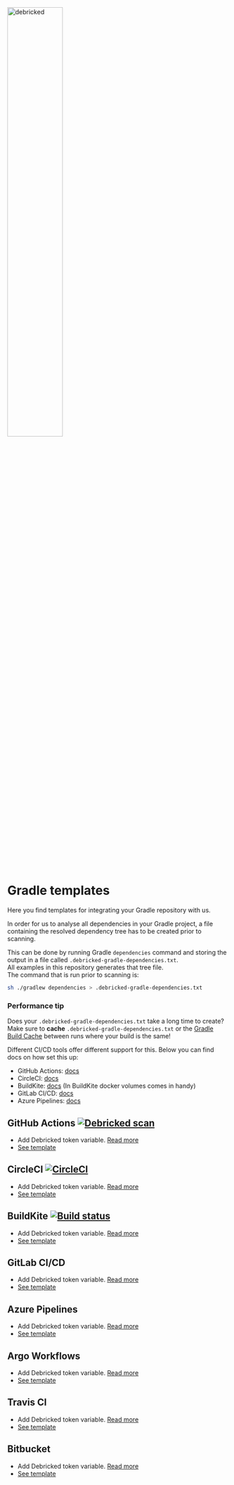 <img src="https://debricked.com/build/images/blueLogo.d39f7709.svg" alt="debricked" width="50%"  align="top"/>  

# Gradle templates
Here you find templates for integrating your Gradle repository with us.

In order for us to analyse all dependencies in your Gradle project, a file containing the resolved dependency tree has to be created prior to scanning.

This can be done by running Gradle `dependencies` command and storing the output in a file called `.debricked-gradle-dependencies.txt`.  
All examples in this repository generates that tree file.  
The command that is run prior to scanning is:
```sh
sh ./gradlew dependencies > .debricked-gradle-dependencies.txt
```
### Performance tip
Does your `.debricked-gradle-dependencies.txt` take a long time to create?  
Make sure to **cache** `.debricked-gradle-dependencies.txt` or the [Gradle Build Cache](https://docs.gradle.org/current/userguide/build_cache.html) between runs where your build is the same!

Different CI/CD tools offer different support for this. Below you can find docs on how set this up:
- GitHub Actions: [docs](https://github.com/actions/cache)
- CircleCI: [docs](https://circleci.com/docs/2.0/caching/)
- BuildKite: [docs](https://github.com/buildkite/gradle-docker-example) (In BuildKite docker volumes comes in handy)
- GitLab CI/CD: [docs](https://docs.gitlab.com/ee/ci/caching/)
- Azure Pipelines: [docs](https://docs.microsoft.com/en-us/azure/devops/pipelines/release/caching?view=azure-devops#gradle)

## GitHub Actions [![Debricked scan](https://github.com/debricked/gradle-templates/actions/workflows/debricked.yml/badge.svg)](https://github.com/debricked/gradle-templates/actions/workflows/debricked.yml)
- Add Debricked token variable. [Read more](https://debricked.com/docs/integrations/ci-build-systems/github.html#github-actions)
- [See template](.github/workflows/debricked.yml)

## CircleCI [![CircleCI](https://circleci.com/gh/debricked/gradle-templates/tree/main.svg?style=svg)](https://circleci.com/gh/debricked/gradle-templates/tree/main)
- Add Debricked token variable. [Read more](https://debricked.com/docs/integrations/ci-build-systems/circle-ci.html)
- [See template](.circleci/config.yml)

## BuildKite [![Build status](https://badge.buildkite.com/cfa55dd090d068f438bc72c2a1a79b2052da8d9c77dcd7edbf.svg)](https://buildkite.com/debricked/gradle-templates)
- Add Debricked token variable. [Read more](https://buildkite.com/docs/pipelines/environment-variables#defining-your-own)
- [See template](.buildkite/pipeline.yml)

## GitLab CI/CD
- Add Debricked token variable. [Read more](https://debricked.com/docs/integrations/ci-build-systems/gitlab.html#integrating-using-an-access-token)
- [See template](.gitlab-ci.yml)

## Azure Pipelines
- Add Debricked token variable. [Read more](https://debricked.com/docs/integrations/ci-build-systems/azure-devops.html)
- [See template](azure-pipelines.yml)

## Argo Workflows
- Add Debricked token variable. [Read more](https://debricked.com/docs/integrations/ci-build-systems/argo-workflows.html)
- [See template](argo.yml)

## Travis CI
- Add Debricked token variable. [Read more](https://debricked.com/docs/integrations/ci-build-systems/travis.html)
- [See template](.travis.yml)

## Bitbucket
- Add Debricked token variable. [Read more](https://debricked.com/docs/integrations/ci-build-systems/bitbucket.html)
- [See template](bitbucket-pipelines.yml)